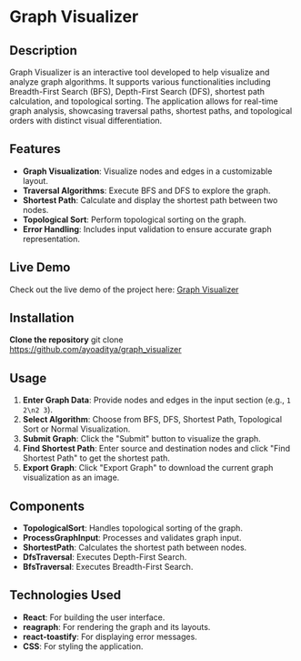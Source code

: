 # Graph Visualizer

## Description

Graph Visualizer is an interactive tool developed to help visualize and analyze graph algorithms. It supports various functionalities including Breadth-First Search (BFS), Depth-First Search (DFS), shortest path calculation, and topological sorting. The application allows for real-time graph analysis, showcasing traversal paths, shortest paths, and topological orders with distinct visual differentiation.

## Features

- **Graph Visualization**: Visualize nodes and edges in a customizable layout.
- **Traversal Algorithms**: Execute BFS and DFS to explore the graph.
- **Shortest Path**: Calculate and display the shortest path between two nodes.
- **Topological Sort**: Perform topological sorting on the graph.
- **Error Handling**: Includes input validation to ensure accurate graph representation.

## Live Demo

Check out the live demo of the project here: [Graph Visualizer](https://graph-visualizerr.vercel.app/)

## Installation

**Clone the repository**
   git clone https://github.com/ayoaditya/graph_visualizer


## Usage

1. **Enter Graph Data**: Provide nodes and edges in the input section (e.g., `1 2\n2 3`).
2. **Select Algorithm**: Choose from BFS, DFS, Shortest Path, Topological Sort or Normal Visualization.
3. **Submit Graph**: Click the "Submit" button to visualize the graph.
4. **Find Shortest Path**: Enter source and destination nodes and click "Find Shortest Path" to get the shortest path.
5. **Export Graph**: Click "Export Graph" to download the current graph visualization as an image.

## Components

- **TopologicalSort**: Handles topological sorting of the graph.
- **ProcessGraphInput**: Processes and validates graph input.
- **ShortestPath**: Calculates the shortest path between nodes.
- **DfsTraversal**: Executes Depth-First Search.
- **BfsTraversal**: Executes Breadth-First Search.

## Technologies Used

- **React**: For building the user interface.
- **reagraph**: For rendering the graph and its layouts.
- **react-toastify**: For displaying error messages.
- **CSS**: For styling the application.

